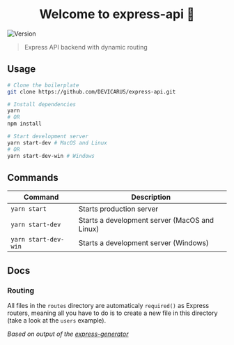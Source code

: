 <h1 align="center">Welcome to express-api 👋</h1>
<p>
  <img alt="Version" src="https://img.shields.io/badge/version-1.0.0-blue.svg?cacheSeconds=2592000" />
</p>

> Express API backend with dynamic routing

## Usage

```bash
# Clone the boilerplate
git clone https://github.com/DEVICARUS/express-api.git

# Install dependencies
yarn
# OR
npm install

# Start development server
yarn start-dev # MacOS and Linux
# OR 
yarn start-dev-win # Windows
```

## Commands

| Command              | Description                                   |
| -------------------- | --------------------------------------------- |
| `yarn start`         | Starts production server                      |
| `yarn start-dev`     | Starts a development server (MacOS and Linux) |
| `yarn start-dev-win` | Starts a development server (Windows)         |

## Docs

### Routing

All files in the `routes` directory are automaticaly `required()` as Express routers, meaning all you have to do is to create a new file in this directory (take a look at the `users` example).

*Based on output of the [express-generator](https://github.com/expressjs/generator)*